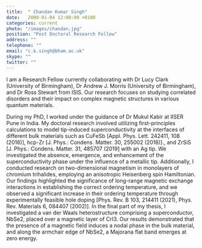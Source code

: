 ```yaml
---
title:  " Chandan Kumar Singh"
date:   2000-01-04 12:00:00 +0100
categories: current
photo: "/images/chandan.jpg"
position: "Post Doctoral Research Fellow"
address: ""
telephone: ""
email: "c.k.singh@bham.ac.uk"
skype: ""
twitter: ""
---
```

I am a Research Fellow currently collaborating with Dr Lucy Clark (University of Birmingham), Dr Andrew J. Morris (University of Birmingham), and Dr Ross Stewart from ISIS. Our research focuses on studying correlated disorders and their impact on complex magnetic structures in various quantum materials.

During my PhD, I worked under the guidance of Dr Mukul Kabir at IISER Pune in India. My doctoral research involved utilizing first-principles calculations to model tip-induced superconductivity at the interfaces of different bulk materials such as CuFeSb [Appl. Phys. Lett. 242411, 108 (2016)], hcp-Zr [J. Phys.: Condens. Matter. 30, 255002 (2018)]., and ZrSiS [J. Phys.: Condens. Matter. 31, 485707 (2019] with an Ag tip. We investigated the absence, emergence, and enhancement of the superconductivity phase under the influence of a metallic tip. Additionally, I conducted research on two-dimensional magnetism in monolayers of chromium trihalides, employing an anisotropic Heisenberg spin Hamiltonian. Our findings highlighted the significance of long-range magnetic exchange interactions in establishing the correct ordering temperature, and we observed a significant increase in their ordering temperature through experimentally feasible hole doping [Phys. Rev. B 103, 214411 (2021), Phys. Rev. Materials 6, 084407 (2002)]. In the final part of my thesis, I investigated a van der Waals heterostructure comprising a superconductor, NbSe2, placed over a magnetic layer of CrI3. Our results demonstrated that the presence of a magnetic field induces a nodal phase in the bulk material, and along the armchair edge of NbSe2, a Majorana flat band emerges at zero energy.